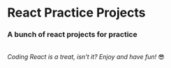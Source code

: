 # React Practice Projects
### A bunch of react projects for practice
\
*Coding React is a treat, isn't it? Enjoy and have fun!*  :sunglasses:
